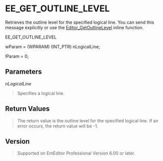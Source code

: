 # EE\_GET\_OUTLINE\_LEVEL

Retrieves the outline level for the specified logical line. You can send this message
explicitly or use the [Editor\_GetOutlineLevel](../macro/editor_getoutlinelevel) inline function.

EE\_GET\_OUTLINE\_LEVEL

wParam = (WPARAM) (INT\_PTR) nLogicalLine;

lParam = 0;

## Parameters

_nLogicalLine_

> Specifies a logical line.

## Return Values

> The return value is the outline level for the specified logical line. If an
> error occurs, the return value will be -1.

## Version

> Supported on EmEditor Professional Version 6.00 or later.